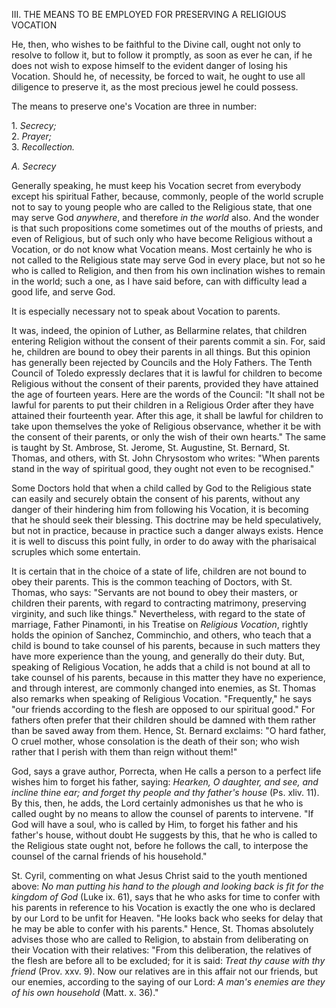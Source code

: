 
III\. THE MEANS TO BE EMPLOYED FOR PRESERVING A RELIGIOUS VOCATION

He, then, who wishes to be faithful to the Divine call, ought not only to resolve to follow it, but to follow it promptly, as soon as ever he can, if he does not wish to expose himself to the evident danger of losing his Vocation. Should he, of necessity, be forced to wait, he ought to use all diligence to preserve it, as the most precious jewel he could possess.

The means to preserve one\'s Vocation are three in number:

1\. *Secrecy;*\
2. *Prayer;*\
3. *Recollection.*

*A. Secrecy*

Generally speaking, he must keep his Vocation secret from everybody except his spiritual Father, because, commonly, people of the world scruple not to say to young people who are called to the Religious state, that one may serve God *anywhere*, and therefore *in the world* also. And the wonder is that such propositions come sometimes out of the mouths of priests, and even of Religious, but of such only who have become Religious without a Vocation, or do not know what Vocation means. Most certainly he who is not called to the Religious state may serve God in every place, but not so he who is called to Religion, and then from his own inclination wishes to remain in the world; such a one, as I have said before, can with difficulty lead a good life, and serve God.

It is especially necessary not to speak about Vocation to parents.

It was, indeed, the opinion of Luther, as Bellarmine relates, that children entering Religion without the consent of their parents commit a sin. For, said he, children are bound to obey their parents in all things. But this opinion has generally been rejected by Councils and the Holy Fathers. The Tenth Council of Toledo expressly declares that it is lawful for children to become Religious without the consent of their parents, provided they have attained the age of fourteen years. Here are the words of the Council: \"It shall not be lawful for parents to put their children in a Religious Order after they have attained their fourteenth year. After this age, it shall be lawful for children to take upon themselves the yoke of Religious observance, whether it be with the consent of their parents, or only the wish of their own hearts.\" The same is taught by St. Ambrose, St. Jerome, St. Augustine, St. Bernard, St. Thomas, and others, with St. John Chrysostom who writes: \"When parents stand in the way of spiritual good, they ought not even to be recognised.\"

Some Doctors hold that when a child called by God to the Religious state can easily and securely obtain the consent of his parents, without any danger of their hindering him from following his Vocation, it is becoming that he should seek their blessing. This doctrine may be held speculatively, but not in practice, because in practice such a danger always exists. Hence it is well to discuss this point fully, in order to do away with the pharisaical scruples which some entertain.

It is certain that in the choice of a state of life, children are not bound to obey their parents. This is the common teaching of Doctors, with St. Thomas, who says: \"Servants are not bound to obey their masters, or children their parents, with regard to contracting matrimony, preserving virginity, and such like things.\" Nevertheless, with regard to the state of marriage, Father Pinamonti, in his Treatise on *Religious Vocation*, rightly holds the opinion of Sanchez, Comminchio, and others, who teach that a child is bound to take counsel of his parents, because in such matters they have more experience than the young, and generally do their duty. But, speaking of Religious Vocation, he adds that a child is not bound at all to take counsel of his parents, because in this matter they have no experience, and through interest, are commonly changed into enemies, as St. Thomas also remarks when speaking of Religious Vocation. \"Frequently,\" he says \"our friends according to the flesh are opposed to our spiritual good.\" For fathers often prefer that their children should be damned with them rather than be saved away from them. Hence, St. Bernard exclaims: \"O hard father, O cruel mother, whose consolation is the death of their son; who wish rather that I perish with them than reign without them!\"

God, says a grave author, Porrecta, when He calls a person to a perfect life wishes him to forget his father, saying: *Hearken, O daughter, and see, and incline thine ear; and forget thy people and thy father\'s house* (Ps. xliv. 11). By this, then, he adds, the Lord certainly admonishes us that he who is called ought by no means to allow the counsel of parents to intervene. \"If God will have a soul, who is called by Him, to forget his father and his father\'s house, without doubt He suggests by this, that he who is called to the Religious state ought not, before he follows the call, to interpose the counsel of the carnal friends of his household.\"

St. Cyril, commenting on what Jesus Christ said to the youth mentioned above: *No man putting his hand to the plough and looking back is fit for the kingdom of God* (Luke ix. 61), says that he who asks for time to confer with his parents in reference to his Vocation is exactly the one who is declared by our Lord to be unfit for Heaven. \"He looks back who seeks for delay that he may be able to confer with his parents.\" Hence, St. Thomas absolutely advises those who are called to Religion, to abstain from deliberating on their Vocation with their relatives: \"From this deliberation, the relatives of the flesh are before all to be excluded; for it is said: *Treat thy cause with thy friend* (Prov. xxv. 9). Now our relatives are in this affair not our friends, but our enemies, according to the saying of our Lord: *A man\'s enemies are they of his own household* (Matt. x. 36).\"

